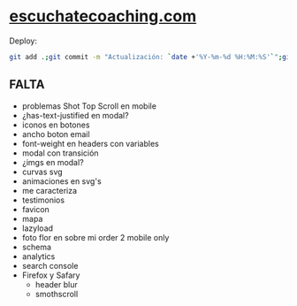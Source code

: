 # [escuchatecoaching.com](https://escuchatecoaching.com/)

Deploy:

```bash
git add .;git commit -m "Actualización: `date +'%Y-%m-%d %H:%M:%S'`";git push
```

## FALTA

- problemas Shot Top Scroll en mobile
- ¿has-text-justified en modal?
- iconos en botones
- ancho boton email
- font-weight en headers con variables
- modal con transición
- ¿imgs en modal?
- curvas svg
- animaciones en svg's
- me caracteriza
- testimonios
- favicon
- mapa
- lazyload
- foto flor en sobre mi order 2 mobile only
- schema
- analytics
- search console
- Firefox y Safary
  - header blur
  - smothscroll